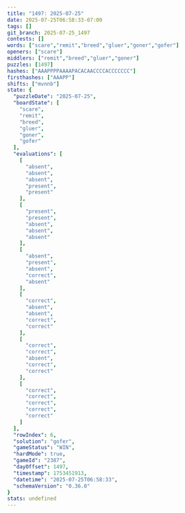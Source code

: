 ```yaml
---
title: "1497: 2025-07-25"
date: 2025-07-25T06:58:33-07:00
tags: []
git_branch: 2025-07-25_1497
contests: []
words: ["scare","remit","breed","gluer","goner","gofer"]
openers: ["scare"]
middlers: ["remit","breed","gluer","goner"]
puzzles: [1497]
hashes: ["AAAPPPPAAAAPACACAACCCCACCCCCCC"]
firsthashes: ["AAAPP"]
shifts: ["mvnnb"]
state: {
  "puzzleDate": "2025-07-25",
  "boardState": [
    "scare",
    "remit",
    "breed",
    "gluer",
    "goner",
    "gofer"
  ],
  "evaluations": [
    [
      "absent",
      "absent",
      "absent",
      "present",
      "present"
    ],
    [
      "present",
      "present",
      "absent",
      "absent",
      "absent"
    ],
    [
      "absent",
      "present",
      "absent",
      "correct",
      "absent"
    ],
    [
      "correct",
      "absent",
      "absent",
      "correct",
      "correct"
    ],
    [
      "correct",
      "correct",
      "absent",
      "correct",
      "correct"
    ],
    [
      "correct",
      "correct",
      "correct",
      "correct",
      "correct"
    ]
  ],
  "rowIndex": 6,
  "solution": "gofer",
  "gameStatus": "WIN",
  "hardMode": true,
  "gameId": "2387",
  "dayOffset": 1497,
  "timestamp": 1753451913,
  "datetime": "2025-07-25T06:58:33",
  "schemaVersion": "0.36.0"
}
stats: undefined
---
```

<!-- more -->
